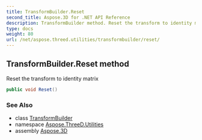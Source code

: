 ```yaml
---
title: TransformBuilder.Reset
second_title: Aspose.3D for .NET API Reference
description: TransformBuilder method. Reset the transform to identity matrix
type: docs
weight: 80
url: /net/aspose.threed.utilities/transformbuilder/reset/
---
```

## TransformBuilder.Reset method

Reset the transform to identity matrix

```csharp
public void Reset()
```

### See Also

* class [TransformBuilder](../)
* namespace [Aspose.ThreeD.Utilities](../../transformbuilder/)
* assembly [Aspose.3D](../../../)


